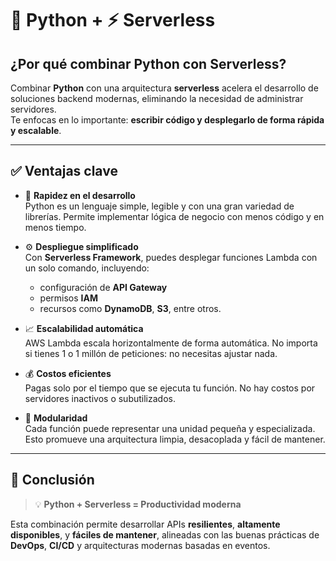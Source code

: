 # 🐍 Python + ⚡ Serverless

## ¿Por qué combinar Python con Serverless?

Combinar **Python** con una arquitectura **serverless** acelera el desarrollo de soluciones backend modernas, eliminando la necesidad de administrar servidores.  
Te enfocas en lo importante: **escribir código y desplegarlo de forma rápida y escalable**.

---

## ✅ Ventajas clave

- 🚀 **Rapidez en el desarrollo**  
  Python es un lenguaje simple, legible y con una gran variedad de librerías. Permite implementar lógica de negocio con menos código y en menos tiempo.

- ⚙️ **Despliegue simplificado**  
  Con **Serverless Framework**, puedes desplegar funciones Lambda con un solo comando, incluyendo:
  - configuración de **API Gateway**
  - permisos **IAM**
  - recursos como **DynamoDB**, **S3**, entre otros.

- 📈 **Escalabilidad automática**  
  AWS Lambda escala horizontalmente de forma automática. No importa si tienes 1 o 1 millón de peticiones: no necesitas ajustar nada.

- 💰 **Costos eficientes**  
  Pagas solo por el tiempo que se ejecuta tu función. No hay costos por servidores inactivos o subutilizados.

- 🧩 **Modularidad**  
  Cada función puede representar una unidad pequeña y especializada. Esto promueve una arquitectura limpia, desacoplada y fácil de mantener.

---

## 🧠 Conclusión

> 💡 **Python + Serverless = Productividad moderna**

Esta combinación permite desarrollar APIs **resilientes**, **altamente disponibles**, y **fáciles de mantener**, alineadas con las buenas prácticas de **DevOps**, **CI/CD** y arquitecturas modernas basadas en eventos.
